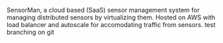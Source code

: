 SensorMan, a cloud based (SaaS) sensor management system for managing distributed sensors by virtualizing them.
Hosted on AWS with load balancer and autoscale for accomodating traffic from sensors.
test branching on git
